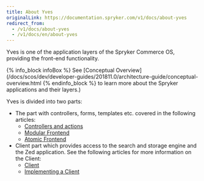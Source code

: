 ```yaml
---
title: About Yves
originalLink: https://documentation.spryker.com/v1/docs/about-yves
redirect_from:
  - /v1/docs/about-yves
  - /v1/docs/en/about-yves
---
```


Yves is one of the application layers of the Spryker Commerce OS, providing the front-end functionality. 

{% info_block infoBox %}
See [Conceptual Overview](/docs/scos/dev/developer-guides/201811.0/architecture-guide/conceptual-overview.html
{% endinfo_block %} to learn more about the Spryker applications and their layers.)

Yves is divided into two parts:

* The part with controllers, forms, templates etc. covered in the following articles:
    * [Controllers and actions](https://documentation.spryker.com/v1/docs/yves-controllers-actions )
    * [Modular Frontend](/docs/scos/dev/developer-guides/201811.0/development-guide/back-end/yves/modular-frontend.html)
    * [Atomic Frontend](/docs/scos/dev/developer-guides/201811.0/development-guide/front-end/yves/atomic-frontend/atomic-frontend-general-overview.html)
 * Client part which provides access to the search and storage engine and the Zed application. See the following articles for more information on the Client:
     * [Client](https://documentation.spryker.com/v1/docs/client )
     * [Implementing a Client](https://documentation.spryker.com/v1/docs/implementing-a-client )
